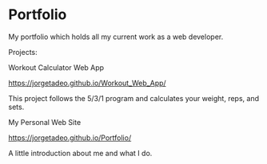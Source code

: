 # Portfolio
My portfolio which holds all my current work as a web developer.

Projects:

Workout Calculator Web App

https://jorgetadeo.github.io/Workout_Web_App/

This project follows the 5/3/1 program and calculates your weight, reps, and sets. 

My Personal Web Site 

https://jorgetadeo.github.io/Portfolio/

A little introduction about me and what I do.
